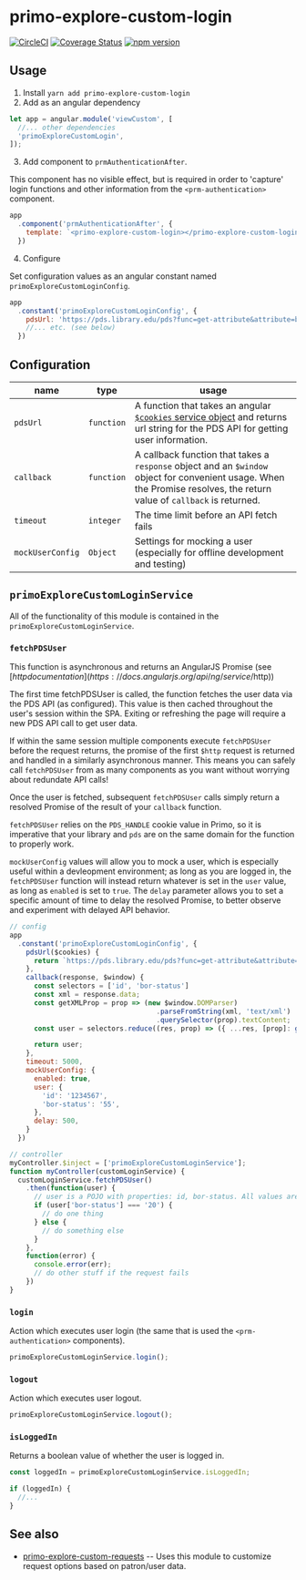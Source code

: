 # primo-explore-custom-login

[![CircleCI](https://circleci.com/gh/NYULibraries/primo-explore-custom-login.svg?style=svg)](https://circleci.com/gh/NYULibraries/primo-explore-custom-login)
[![Coverage Status](https://coveralls.io/repos/github/NYULibraries/primo-explore-custom-login/badge.svg)](https://coveralls.io/github/NYULibraries/primo-explore-custom-login)
[![npm version](https://badge.fury.io/js/primo-explore-custom-login.svg)](https://badge.fury.io/js/primo-explore-custom-login)

## Usage

1. Install
`yarn add primo-explore-custom-login`
2. Add as an angular dependency
```js
let app = angular.module('viewCustom', [
  //... other dependencies
  'primoExploreCustomLogin',
]);
```
3. Add component to `prmAuthenticationAfter`.

This component has no visible effect, but is required in order to 'capture' login functions and other information from the `<prm-authentication>` component.

```js
app
  .component('prmAuthenticationAfter', {
    template: `<primo-explore-custom-login></primo-explore-custom-login>`
  })
```
4. Configure

Set configuration values as an angular constant named `primoExploreCustomLoginConfig`.

```js
app
  .constant('primoExploreCustomLoginConfig', {
    pdsUrl: 'https://pds.library.edu/pds?func=get-attribute&attribute=bor_info',
    //... etc. (see below)
  })
```

## Configuration

|name|type|usage|
|---|---|---|
`pdsUrl`| `function` | A function that takes an angular [`$cookies` service object](https://docs.angularjs.org/api/ngCookies/service/$cookies) and returns url string for the PDS API for getting user information.
`callback` | `function` | A callback function that takes a `response` object and an `$window` object for convenient usage. When the Promise resolves, the return value of `callback` is returned.
`timeout` | `integer` | The time limit before an API fetch fails
`mockUserConfig`| `Object` | Settings for mocking a user (especially for offline development and testing)

## `primoExploreCustomLoginService`

All of the functionality of this module is contained in the `primoExploreCustomLoginService`.

### `fetchPDSUser`

This function is asynchronous and returns an AngularJS Promise (see [$http documentation](https://docs.angularjs.org/api/ng/service/$http))

The first time fetchPDSUser is called, the function fetches the user data via the PDS API (as configured). This value is then cached throughout the user's session within the SPA. Exiting or refreshing the page will require a new PDS API call to get user data.

If within the same session multiple components execute `fetchPDSUser` before the request returns, the promise of the first `$http` request is returned and handled in a similarly asynchronous manner. This means you can safely call `fetchPDSUser` from as many components as you want without worrying about redundate API calls!

Once the user is fetched, subsequent `fetchPDSUser` calls simply return a resolved Promise of the result of your `callback` function.

`fetchPDSUser` relies on the `PDS_HANDLE` cookie value in Primo, so it is imperative that your library and `pds` are on the same domain for the function to properly work.

`mockUserConfig` values will allow you to mock a user, which is especially useful within a devleopment environment; as long as you are logged in, the `fetchPDSUser` function will instead return whatever is set in the `user` value, as long as `enabled` is set to `true`. The `delay` parameter allows you to set a specific amount of time to delay the resolved Promise, to better observe and experiment with delayed API behavior.

```js
// config
app
  .constant('primoExploreCustomLoginConfig', {
    pdsUrl($cookies) {
      return `https://pds.library.edu/pds?func=get-attribute&attribute=bor_info${$cookies.get('PDS_HANDLE')}`
    },
    callback(response, $window) {
      const selectors = ['id', 'bor-status']
      const xml = response.data;
      const getXMLProp = prop => (new $window.DOMParser)
                                    .parseFromString(xml, 'text/xml')
                                    .querySelector(prop).textContent;
      const user = selectors.reduce((res, prop) => ({ ...res, [prop]: getXMLProp(prop) }), {});

      return user;
    },
    timeout: 5000,
    mockUserConfig: {
      enabled: true,
      user: {
        'id': '1234567',
        'bor-status': '55',
      },
      delay: 500,
    }
  })

// controller
myController.$inject = ['primoExploreCustomLoginService'];
function myController(customLoginService) {
  customLoginService.fetchPDSUser()
    .then(function(user) {
      // user is a POJO with properties: id, bor-status. All values are string values.
      if (user['bor-status'] === '20') {
        // do one thing
      } else {
        // do something else
      }
    },
    function(error) {
      console.error(err);
      // do other stuff if the request fails
    })
}
```

### `login`

Action which executes user login (the same that is used the `<prm-authentication>` components).

```js
primoExploreCustomLoginService.login();
```

### `logout`

Action which executes user logout.

```js
primoExploreCustomLoginService.logout();
```

### `isLoggedIn`

Returns a boolean value of whether the user is logged in.

```js
const loggedIn = primoExploreCustomLoginService.isLoggedIn;

if (loggedIn) {
  //...
}
```

## See also
* [primo-explore-custom-requests](https://github.com/NYULibraries/primo-explore-custom-requests) -- Uses this module to customize request options based on patron/user data.
